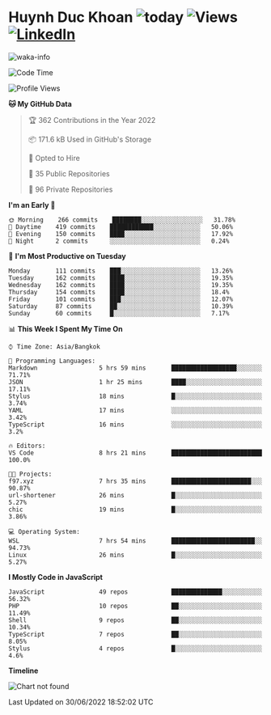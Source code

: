 # Huynh Duc Khoan ![today](https://wakapi.dev/api/badge/f97/interval:today?label=today) ![Views](https://komarev.com/ghpvc/?username=f97) [![LinkedIn](https://img.shields.io/badge/-LinkedIn-5c5c5c?&logo=Linkedin&?logoColor=white&link=https://www.linkedin.com/in/huynhduckhoan/)](https://www.linkedin.com/in/huynhduckhoan/)

![waka-info](https://github-readme-stats.vercel.app/api/wakatime?username=f97&api_domain=wakapi.dev&bg_color=1A202C&title_color=2F855A&icon_color=2F855A&text_color=ffffff&custom_title=Wakapi%20Week%20Stats&layout=compact)

<!--START_SECTION:waka-->
![Code Time](http://img.shields.io/badge/Code%20Time-0%20secs-blue)

![Profile Views](http://img.shields.io/badge/Profile%20Views-32-blue)

**🐱 My GitHub Data** 

> 🏆 362 Contributions in the Year 2022
 > 
> 📦 171.6 kB Used in GitHub's Storage 
 > 
> 💼 Opted to Hire
 > 
> 📜 35 Public Repositories 
 > 
> 🔑 96 Private Repositories  
 > 
**I'm an Early 🐤** 

```text
🌞 Morning    266 commits    ████████░░░░░░░░░░░░░░░░░   31.78% 
🌆 Daytime    419 commits    ████████████░░░░░░░░░░░░░   50.06% 
🌃 Evening    150 commits    ████░░░░░░░░░░░░░░░░░░░░░   17.92% 
🌙 Night      2 commits      ░░░░░░░░░░░░░░░░░░░░░░░░░   0.24%

```
📅 **I'm Most Productive on Tuesday** 

```text
Monday       111 commits    ███░░░░░░░░░░░░░░░░░░░░░░   13.26% 
Tuesday      162 commits    ████░░░░░░░░░░░░░░░░░░░░░   19.35% 
Wednesday    162 commits    ████░░░░░░░░░░░░░░░░░░░░░   19.35% 
Thursday     154 commits    ████░░░░░░░░░░░░░░░░░░░░░   18.4% 
Friday       101 commits    ███░░░░░░░░░░░░░░░░░░░░░░   12.07% 
Saturday     87 commits     ██░░░░░░░░░░░░░░░░░░░░░░░   10.39% 
Sunday       60 commits     █░░░░░░░░░░░░░░░░░░░░░░░░   7.17%

```


📊 **This Week I Spent My Time On** 

```text
⌚︎ Time Zone: Asia/Bangkok

💬 Programming Languages: 
Markdown                 5 hrs 59 mins       ██████████████████░░░░░░░   71.71% 
JSON                     1 hr 25 mins        ████░░░░░░░░░░░░░░░░░░░░░   17.11% 
Stylus                   18 mins             █░░░░░░░░░░░░░░░░░░░░░░░░   3.74% 
YAML                     17 mins             ░░░░░░░░░░░░░░░░░░░░░░░░░   3.42% 
TypeScript               16 mins             ░░░░░░░░░░░░░░░░░░░░░░░░░   3.2%

🔥 Editors: 
VS Code                  8 hrs 21 mins       █████████████████████████   100.0%

🐱‍💻 Projects: 
f97.xyz                  7 hrs 35 mins       ██████████████████████░░░   90.87% 
url-shortener            26 mins             █░░░░░░░░░░░░░░░░░░░░░░░░   5.27% 
chic                     19 mins             █░░░░░░░░░░░░░░░░░░░░░░░░   3.86%

💻 Operating System: 
WSL                      7 hrs 54 mins       ███████████████████████░░   94.73% 
Linux                    26 mins             █░░░░░░░░░░░░░░░░░░░░░░░░   5.27%

```

**I Mostly Code in JavaScript** 

```text
JavaScript               49 repos            ██████████████░░░░░░░░░░░   56.32% 
PHP                      10 repos            ██░░░░░░░░░░░░░░░░░░░░░░░   11.49% 
Shell                    9 repos             ██░░░░░░░░░░░░░░░░░░░░░░░   10.34% 
TypeScript               7 repos             ██░░░░░░░░░░░░░░░░░░░░░░░   8.05% 
Stylus                   4 repos             █░░░░░░░░░░░░░░░░░░░░░░░░   4.6%

```


**Timeline**

![Chart not found](https://raw.githubusercontent.com/f97/f97/master/charts/bar_graph.png) 


 Last Updated on 30/06/2022 18:52:02 UTC
<!--END_SECTION:waka-->
